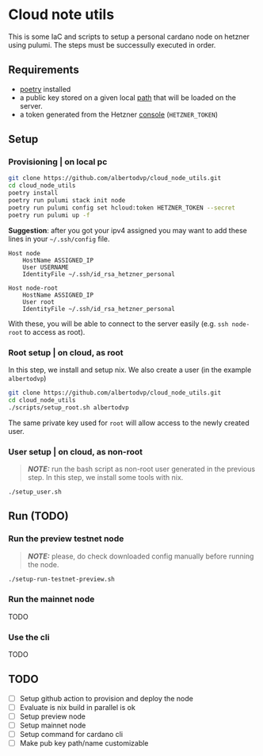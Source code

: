# Cloud note utils
This is some IaC and scripts to setup a personal cardano node on hetzner using pulumi.
The steps must be successully executed in order.

## Requirements
- [poetry](https://python-poetry.org) installed
- a public key stored on a given local [path](./__main__.py#L11) that will be loaded on the server.
- a token generated from the Hetzner [console](https://console.hetzner.cloud/) (`HETZNER_TOKEN`)

## Setup 
### Provisioning | on local pc
```bash
git clone https://github.com/albertodvp/cloud_node_utils.git
cd cloud_node_utils
poetry install
poetry run pulumi stack init node
poetry run pulumi config set hcloud:token HETZNER_TOKEN --secret
poetry run pulumi up -f
```

**Suggestion**: after you got your ipv4 assigned you may want to add these lines in your `~/.ssh/config` file.
```plain
Host node
    HostName ASSIGNED_IP
    User USERNAME
    IdentityFile ~/.ssh/id_rsa_hetzner_personal

Host node-root
    HostName ASSIGNED_IP
    User root
    IdentityFile ~/.ssh/id_rsa_hetzner_personal
```
With these, you will be able to connect to the server easily (e.g. `ssh node-root` to access as root).

### Root setup | on cloud, as root
In this step, we install and setup nix. We also create a user (in the example `albertodvp`)
```bash
git clone https://github.com/albertodvp/cloud_node_utils.git
cd cloud_node_utils
./scripts/setup_root.sh albertodvp
```
The same private key used for `root` will allow access to the newly created user.

### User setup | on cloud, as non-root
> **_NOTE:_** run the bash script as non-root user generated in the previous step.
In this step, we install some tools with nix.
```bashP
./setup_user.sh
```

## Run (TODO)
### Run the preview testnet node
> **_NOTE:_** please, do check downloaded config manually before running the node.
```bash
./setup-run-testnet-preview.sh
```
### Run the mainnet node
TODO

### Use the cli
TODO

## TODO
- [ ] Setup github action to provision and deploy the node
- [ ] Evaluate is nix build in parallel is ok
- [ ] Setup preview node
- [ ] Setup mainnet node
- [ ] Setup command for cardano cli
- [ ] Make pub key path/name customizable
